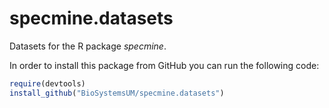 specmine.datasets
================

Datasets for the R package *specmine*.

In order to install this package from GitHub you can run the following
code:

``` r
require(devtools)
install_github("BioSystemsUM/specmine.datasets")
```

